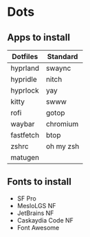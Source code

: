# Dots

## Apps to install

| Dotfiles | Standard |
| ---------| ---------|
| hyprland | swaync |
| hypridle | nitch |
| hyprlock | yay |
| kitty | swww |
| rofi | gotop |
| waybar | chromium |
| fastfetch | btop |
| zshrc | oh my zsh |
| matugen | |


## Fonts to install

- SF Pro
- MesloLGS NF
- JetBrains NF
- Caskaydia Code NF
- Font Awesome
